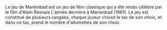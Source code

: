Le jeu de Marienbad est un jeu de Nim classique qui a été rendu célèbre par le film d'Alain Resnais L'année dernière à Marienbad (1961).
Le jeu est constitué de plusieurs rangées, chaque joueur choisit le tas de son choix, et dans ce tas, prend le nombre d'allumettes de son choix.
